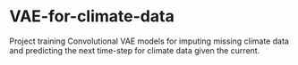 # VAE-for-climate-data
Project training Convolutional VAE models for imputing missing climate data and predicting the next time-step for climate data given the current.
